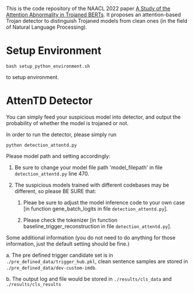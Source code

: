 
This is the code repository of the NAACL 2022 paper [A Study of the Attention Abnormality in Trojaned BERTs](https://aclanthology.org/2022.naacl-main.348/). It proposes an attention-based Trojan detector to distinguish Trojaned models from clean ones (in the field of Natural Language Processing). 



# Setup Environment

~~~~
bash setup_python_environment.sh
~~~~

to setup environment.


# AttenTD Detector

You can simply feed your suspicious model into detector, and output the probability of whether the model is trojaned or not.



In order to run the detector, please simply run 


~~~~
python detection_attentd.py
~~~~

Please model path and setting accordingly:

1. Be sure to change your model file path 'model_filepath' in file `detection_attentd.py` line 470.


2. The suspicious models trained with different codebases may be different, so please BE SURE that:

    1) Pleae be sure to adjust the model inference code to your own case [in function gene_batch_logits in file `detection_attentd.py`]. 

    2) Please check the tokenizer [in function baseline_trigger_reconstruction in file `detection_attentd.py`].



Some additional information (you do not need to do anything for those information, just the default setting should be fine.)

a. The pre defined trigger candidate set is in `./pre_defined_data/trigger_hub.pkl`, clean sentence samples are stored in `./pre_defined_data/dev-custom-imdb`. 

b. The output log and file would be stored in `./results/cls_data` and `./results/cls_results`

